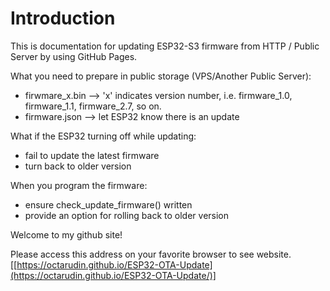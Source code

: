# Introduction
This is documentation for updating ESP32-S3 firmware from HTTP / Public Server by using GitHub Pages.

What you need to prepare in public storage (VPS/Another Public Server):
- firwmare_x.bin --> 'x' indicates version number, i.e. firmware_1.0, firmware_1.1, firmware_2.7, so on.
- firmware.json --> let ESP32 know there is an update

What if the ESP32 turning off while updating:
- fail to update the latest firmware
- turn back to older version

When you program the firmware:
- ensure check_update_firmware() written
- provide an option for rolling back to older version



Welcome to my github site!

Please access this address on your favorite browser to see website.
[[https://octarudin.github.io/ESP32-OTA-Update](https://octarudin.github.io/ESP32-OTA-Update/)]
